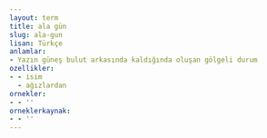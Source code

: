 ```yaml
---
layout: term
title: ala gün
slug: ala-gun
lisan: Türkçe
anlamlar:
- Yazın güneş bulut arkasında kaldığında oluşan gölgeli durum
ozellikler:
- - isim
  - ağızlardan
ornekler:
- - ''
orneklerkaynak:
- - ''
---
```

